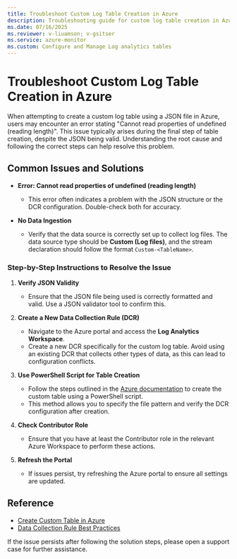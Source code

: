 ```yaml
---
title: Troubleshoot Custom Log Table Creation in Azure
description: Troubleshooting guide for custom log table creation in Azure.
ms.date: 07/16/2025
ms.reviewer: v-liuamson; v-gsitser
ms.service: azure-monitor
ms.custom: Configure and Manage Log analytics tables
---
```


# Troubleshoot Custom Log Table Creation in Azure

When attempting to create a custom log table using a JSON file in Azure, users may encounter an error stating "Cannot read properties of undefined (reading length)". This issue typically arises during the final step of table creation, despite the JSON being valid. Understanding the root cause and following the correct steps can help resolve this problem.

## Common Issues and Solutions

- **Error: Cannot read properties of undefined (reading length)**
  - This error often indicates a problem with the JSON structure or the DCR configuration. Double-check both for accuracy.

- **No Data Ingestion**
  - Verify that the data source is correctly set up to collect log files. The data source type should be **Custom (Log files)**, and the stream declaration should follow the format `Custom-<TableName>`.

### Step-by-Step Instructions to Resolve the Issue

1. **Verify JSON Validity**
   - Ensure that the JSON file being used is correctly formatted and valid. Use a JSON validator tool to confirm this.

2. **Create a New Data Collection Rule (DCR)**
   - Navigate to the Azure portal and access the **Log Analytics Workspace**.
   - Create a new DCR specifically for the custom log table. Avoid using an existing DCR that collects other types of data, as this can lead to configuration conflicts.

3. **Use PowerShell Script for Table Creation**
   - Follow the steps outlined in the [Azure documentation](https://learn.microsoft.com/azure/azure-monitor/vm/data-collection-log-json#create-custom-table) to create the custom table using a PowerShell script.
   - This method allows you to specify the file pattern and verify the DCR configuration after creation.

4. **Check Contributor Role**
   - Ensure that you have at least the Contributor role in the relevant Azure Workspace to perform these actions.

5. **Refresh the Portal**
   - If issues persist, try refreshing the Azure portal to ensure all settings are updated.

## Reference

- [Create Custom Table in Azure](https://learn.microsoft.com/azure/azure-monitor/vm/data-collection-log-json#create-custom-table)
- [Data Collection Rule Best Practices](https://learn.microsoft.com/azure/azure-monitor/data-collection/data-collection-rule-best-practices)

If the issue persists after following the solution steps, please open a support case for further assistance.
